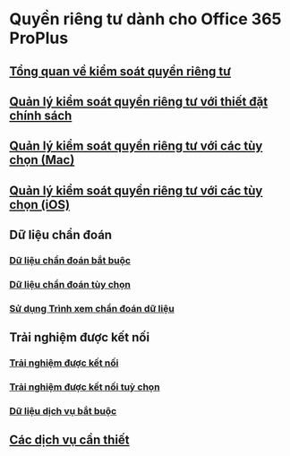 # Quyền riêng tư dành cho Office 365 ProPlus
## [Tổng quan về kiểm soát quyền riêng tư](overview-privacy-controls.md)
## [Quản lý kiểm soát quyền riêng tư với thiết đặt chính sách](manage-privacy-controls.md)
## [Quản lý kiểm soát quyền riêng tư với các tùy chọn (Mac)](mac-privacy-preferences.md)
## [Quản lý kiểm soát quyền riêng tư với các tùy chọn (iOS)](ios-privacy-preferences.md)

## Dữ liệu chẩn đoán
### [Dữ liệu chẩn đoán bắt buộc](required-diagnostic-data.md)
### [Dữ liệu chẩn đoán tùy chọn](optional-diagnostic-data.md)
### [Sử dụng Trình xem chẩn đoán dữ liệu](https://support.office.com/article/cf761ce9-d805-4c60-a339-4e07f3182855)

## Trải nghiệm được kết nối
### [Trải nghiệm được kết nối](connected-experiences.md)
### [Trải nghiệm được kết nối tuỳ chọn](optional-connected-experiences.md)
### [Dữ liệu dịch vụ bắt buộc](required-service-data.md)

## [Các dịch vụ cần thiết](essential-services.md)
